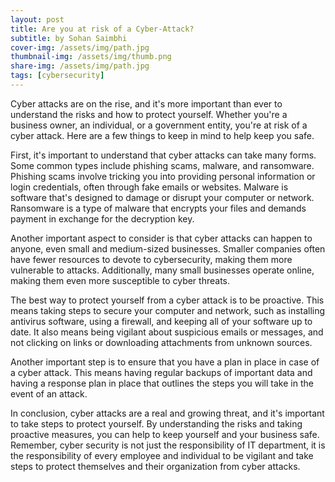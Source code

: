 ```yaml
---
layout: post
title: Are you at risk of a Cyber-Attack?
subtitle: by Sohan Saimbhi
cover-img: /assets/img/path.jpg
thumbnail-img: /assets/img/thumb.png
share-img: /assets/img/path.jpg
tags: [cybersecurity]
---
```


Cyber attacks are on the rise, and it's more important than ever to understand the risks and how to protect yourself. Whether you're a business owner, an individual, or a government entity, you're at risk of a cyber attack. Here are a few things to keep in mind to help keep you safe.

First, it's important to understand that cyber attacks can take many forms. Some common types include phishing scams, malware, and ransomware. Phishing scams involve tricking you into providing personal information or login credentials, often through fake emails or websites. Malware is software that's designed to damage or disrupt your computer or network. Ransomware is a type of malware that encrypts your files and demands payment in exchange for the decryption key.

Another important aspect to consider is that cyber attacks can happen to anyone, even small and medium-sized businesses. Smaller companies often have fewer resources to devote to cybersecurity, making them more vulnerable to attacks. Additionally, many small businesses operate online, making them even more susceptible to cyber threats.

The best way to protect yourself from a cyber attack is to be proactive. This means taking steps to secure your computer and network, such as installing antivirus software, using a firewall, and keeping all of your software up to date. It also means being vigilant about suspicious emails or messages, and not clicking on links or downloading attachments from unknown sources.

Another important step is to ensure that you have a plan in place in case of a cyber attack. This means having regular backups of important data and having a response plan in place that outlines the steps you will take in the event of an attack.

In conclusion, cyber attacks are a real and growing threat, and it's important to take steps to protect yourself. By understanding the risks and taking proactive measures, you can help to keep yourself and your business safe. Remember, cyber security is not just the responsibility of IT department, it is the responsibility of every employee and individual to be vigilant and take steps to protect themselves and their organization from cyber attacks.
